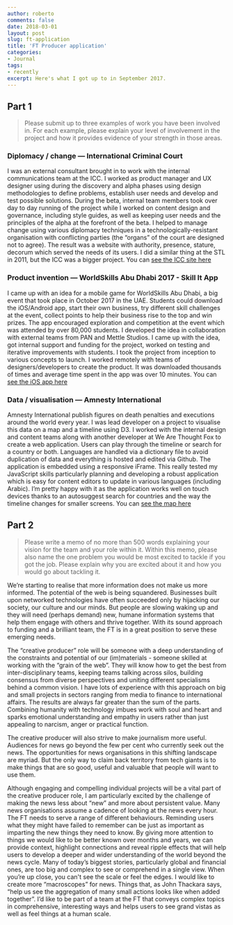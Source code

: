 ```yaml
---
author: roberto
comments: false
date: 2018-03-01
layout: post
slug: ft-application
title: 'FT Producer application'
categories:
- Journal
tags:
- recently
excerpt: Here's what I got up to in September 2017.
---
```


## Part 1

> Please submit up to three examples of work you have been involved in. For each example, please explain your level of involvement in the project and how it provides evidence of your strength in those areas.

### Diplomacy / change — International Criminal Court
I was an external consultant brought in to work with the internal communications team at the ICC. I worked as product manager and UX designer using during the discovery and alpha phases using design methodologies to define problems, establish user needs and develop and test possible solutions. During the beta, internal team members took over day to day running of the project while I worked on content design and governance, including style guides, as well as keeping user needs and the principles of the alpha at the forefront of the beta. I helped to manage change using various diplomacy techniques in a technologically-resistant organisation with conflicting parties (the “organs” of the court are designed not to agree). The result was a website with authority, presence, stature, decorum which served the needs of its users. I did a similar thing at the STL in 2011, but the ICC was a bigger project. You can [see the ICC site here](https://www.icc-cpi.int)

### Product invention — WorldSkills Abu Dhabi 2017 - Skill It App
I came up with an idea for a mobile game for WorldSkills Abu Dhabi, a big event that took place in October 2017 in the UAE. Students could download the iOS/Android app, start their own business, try different skill challenges at the event, collect points to help their business rise to the top and win prizes. The app encouraged exploration and competition at the event which was attended by over 80,000 students. I developed the idea in collaboration with external teams from PAN and Mettle Studios. I came up with the idea, got internal support and funding for the project, worked on testing and iterative improvements with students. I took the project from inception to various concepts to launch. I worked remotely with teams of designers/developers to create the product. It was downloaded thousands of times and average time spent in the app was over 10 minutes. You can [see the iOS app here](https://itunes.apple.com/gb/app/skill-it-worldskills/id1287564305?mt=8)

### Data / visualisation — Amnesty International
Amnesty International publish figures on death penalties and executions around the world every year. I was lead developer on a project to visualise this data on a map and a timeline using D3. I worked with the internal design and content teams along with another developer at We Are Thought Fox to create a web application. Users can play through the timeline or search for a country or both. Languages are handled via a dictionary file to avoid duplication of data and everything is hosted and edited via Github. The application is embedded using a responsive iFrame. This really tested my JavaScript skills particularly planning and developing a robust application which is easy for content editors to update in various languages (including Arabic). I’m pretty happy with it as the application works well on touch devices thanks to an autosuggest search for countries and the way the timeline changes for smaller screens. You can [see the map here](https://www.amnesty.org/en/what-we-do/death-penalty/)

## Part 2

> Please write a memo of no more than 500 words explaining your vision for the team and your role within it. Within this memo, please also name the one problem you would be most excited to tackle if you got the job. Please explain why you are excited about it and how you would go about tackling it.

We’re starting to realise that more information does not make us more informed. The potential of the web is being squandered. Businesses built upon networked technologies have often succeeded only by hijacking our society, our culture and our minds. But people are slowing waking up and they will need (perhaps demand) new, humane information systems that help them engage with others and thrive together. With its sound approach to funding and a brilliant team, the FT is in a great position to serve these emerging needs.

The “creative producer” role will be someone with a deep understanding of the constraints and potential of our (im)materials - someone skilled at working with the “grain of the web”. They will know how to get the best from inter-disciplinary teams, keeping teams talking across silos, building consensus from diverse perspectives and uniting different specialisms behind a common vision. I have lots of experience with this approach on big and small projects in sectors ranging from media to finance to international affairs. The results are always far greater than the sum of the parts. Combining humanity with technology imbues work with soul and heart and sparks emotional understanding and empathy in users rather than just appealing to narcism, anger or practical function.

The creative producer will also strive to make journalism more useful. Audiences for news go beyond the few per cent who currently seek out the news. The opportunities for news organisations in this shifting landscape are myriad. But the only way to claim back territory from tech giants is to make things that are so good, useful and valuable that people will want to use them.

Although engaging and compelling individual projects will be a vital part of the creative producer role, I am particularly excited by the challenge of making the news less about “new” and more about persistent value. Many news organisations assume a cadence of looking at the news every hour. The FT needs to serve a range of different behaviours. Reminding users what they might have failed to remember can be just as important as imparting the new things they need to know. By giving more attention to things we would like to be better known over months and years, we can provide context, highlight connections and reveal ripple effects that will help users to develop a deeper and wider understanding of the world beyond the news cycle.
Many of today’s biggest stories, particularly global and financial ones, are too big and complex to see or comprehend in a single view. When you’re up close, you can't see the scale or feel the edges. I would like to create more “macroscopes” for news. Things that, as John Thackara says, “help us see the aggregation of many small actions looks like when added together”. I’d like to be part of a team at the FT that conveys complex topics in comprehensive, interesting ways and helps users to see grand vistas as well as feel things at a human scale.
